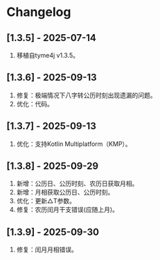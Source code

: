 # Changelog

## [1.3.5] - 2025-07-14
1. 移植自tyme4j v1.3.5。

## [1.3.6] - 2025-09-13
1. 修复：极端情况下八字转公历时刻出现遗漏的问题。
2. 优化：代码。

## [1.3.7] - 2025-09-13
1. 优化：支持Kotlin Multiplatform（KMP）。

## [1.3.8] - 2025-09-29
1. 新增：公历日、公历时刻、农历日获取月相。
2. 新增：月相获取公历日、公历时刻。
3. 优化：更新△T参数。
4. 修复：农历闰月干支错误(应随上月)。

## [1.3.9] - 2025-09-30
1. 修复：闰月月相错误。
